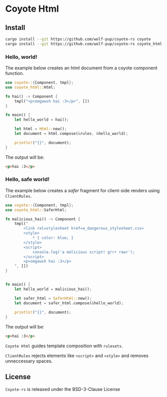 # Coyote Html

## Install

```sh
cargo install --git https://github.com/wolf-pup/coyote-rs coyote
cargo install --git https://github.com/wolf-pup/coyote-rs coyote_html
```

### Hello, world!

The example below creates an html document from a coyote component function.

```rust
use coyote::{Component, tmpl};
use coyote_html::Html;

fn hai() -> Component {
    tmpl("<p>omgawsh hai :3</p>", [])
}

fn main() {
    let hello_world = hai();

    let html = Html::new();
    let document = html.compose(&rules, &hello_world); 

    println!("{}", document);
}
```

The output will be:
```html
<p>hai :3</p>
```

### Hello, safe world!

The example below creates a _safer_ fragment for client-side renders using `ClientRules`. 

```rust
use coyote::{Component, tmpl};
use coyote_html::SaferHtml;

fn malicious_hai() -> Component {
    tmpl("
        <link rel=stylesheet href=a_dangerous_stylesheet.css>
        <style>
            * { color: blue; }
        </style>
        <script>
            console.log('a malicious script! grrr rawr');
        </script>
        <p>omgawsh hai :3</p>
    ", [])
}


fn main() {
    let hello_world = malicious_hai();

    let safer_html = SaferHtml::new();    
    let document = safer_html.compose(&hello_world); 
    
    println!("{}", document);
}
```

The output will be:
```html
<p>hai :3</p>
```

`Coyote Html` guides template composition with `rulesets`.

`ClientRules` rejects elements like `<script>` and `<style>` and removes unneccessary spaces.

## License

`Coyote-rs` is released under the BSD-3-Clause License
